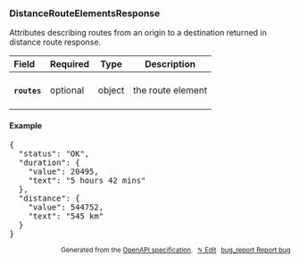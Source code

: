 <!--- This is a generated file, do not edit! -->
<!--- [START woosmap_http_schema_distancerouteelementsresponse] -->
<h3 class="schema-object" id="DistanceRouteElementsResponse">DistanceRouteElementsResponse</h3>

Attributes describing routes from an origin to a destination returned in distance route response.

| Field                                                                                                              | Required | Type   | Description                                                             |
| :----------------------------------------------------------------------------------------------------------------- | -------- | ------ | ----------------------------------------------------------------------- |
| <h4 id="DistanceRouteElementsResponse-routes" class="add-link schema-object-property-key"><code>routes</code></h4> | optional | object | <div class="nonref-property-description"><p>the route element</p></div> |

<h4 class="schema-object-example" id="DistanceRouteElementsResponse-example">Example</h4>

<pre class="notranslate lang-json prettyprint">{
  "status": "OK",
  "duration": {
    "value": 20495,
    "text": "5 hours 42 mins"
  },
  "distance": {
    "value": 544752,
    "text": "545 km"
  }
}</pre>

<p style="text-align: right; font-size: smaller;">Generated from the <a data-label="openapi-github" href="https://github.com/woosmap/openapi-specification" title="Woosmap OpenAPI Specification" class="external">OpenAPI specification</a>.
<a data-label="openapi-github-woosmap-http-schema-distancerouteelementsresponse" data-action="edit" style="margin-left: 5px;" href="https://github.com/woosmap/openapi-specification/blob/main/specification/schemas/DistanceRouteElementsResponse.yml" title="Edit on GitHub">✎ Edit</a>
<a data-label="openapi-github-woosmap-http-schema-distancerouteelementsresponse" data-action="bug" style="margin-left: 5px;" href="https://github.com/woosmap/openapi-specification/issues/new?assignees=&labels=type%3A+bug%2C+triage+me&template=bug_report.md&title=[schemas] Bug - DistanceRouteElementsResponse" title="File bug for schemas on GitHub"><span class="material-icons">bug_report</span> Report bug</a>
</p>

<!--- [END woosmap_http_schema_distancerouteelementsresponse] -->
